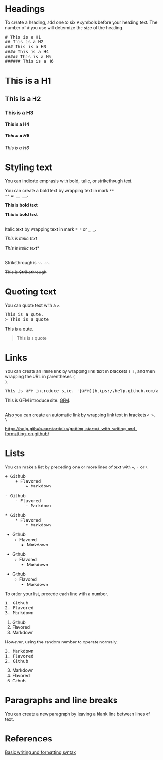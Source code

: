 # Headings
To create a heading, add one to six <code>#</code> symbols before your heading text.
The number of <code>#</code> you use will determize the size of the heading.

<pre>
# This is a H1
## This is a H2
### This is a H3
#### This is a H4
##### This is a H5
###### This is a H6
</pre>

# This is a H1
## This is a H2
### This is a H3
#### This is a H4
##### This is a H5
###### This is a H6


# Styling text
You can indicate emphasis with bold, italic, or strikethough text.

You can create a bold text by wrapping text in mark <code>** **</code> or <code>__ __</code>.

**This is bold text**

__This is bold text__

<br>
Italic text by wrapping text in mark <code>* *</code> or <code>_ _</code>.

*This is itelic text*

_This is itelic text_*

<br>
Strikethrough is <code>~~ ~~</code>.

~~This is Strikethrough~~


# Quoting text
You can quote text with a <code>></code>.

<pre>
This is a qute.
> This is a quote
</pre>

This is a qute.
> This is a quote


# Links
You can create an inline link by wrapping link text in brackets <code>[ ]</code>, and then wrapping the URL in parentheses <code>( )</code>.

<pre>
This is GFM introduce site. '[GFM](https://help.github.com/articles/getting-started-with-writing-and-formatting-on-github/)'.
</pre>

This is GFM introduce site. [GFM](https://help.github.com/articles/getting-started-with-writing-and-formatting-on-github/).

<br>
Also you can create an automatic link by wrapping link text in brackets <code>< ></code>.

<code>
\<https://help.github.com/articles/getting-started-with-writing-and-formatting-on-github\>
</code>

<https://help.github.com/articles/getting-started-with-writing-and-formatting-on-github/>


# Lists
You can make a list by preceding one or more lines of text with <code>+</code>, <code>-</code> or <code>*</code>.

<pre>
+ Github
	+ Flavored
		+ Markdown

- Github
	- Flavored
		- Markdown

* Github
	* Flavored
		* Markdown
</pre>

+ Github
	+ Flavored
		+ Markdown

- Github
	- Flavored
		- Markdown

* Github
	* Flavored
		* Markdown


To order your list, precede each line with a number.

<pre>
1. Github
2. Flavored
3. Markdown
</pre>

1. Github
2. Flavored
3. Markdown


However, using the random number to operate normally.

<pre>
3. Markdown
1. Flavored
2. Github
</pre>

3. Markdown
1. Flavored
2. Github



# Paragraphs and line breaks
You can create a new paragraph by leaving a blank line between lines of text.


# References
[Basic writing and formatting syntax](https://help.github.com/articles/basic-writing-and-formatting-syntax/)
